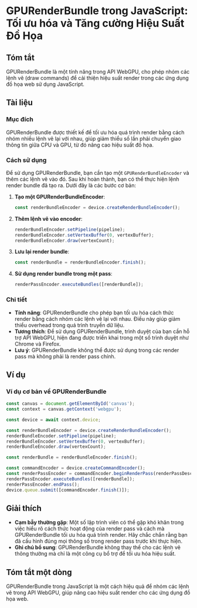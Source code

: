<!--
Meta Description: # GPURenderBundle trong JavaScript: Tối ưu hóa và Tăng cường Hiệu Suất Đồ Họa ## Tóm tắt GPURenderBundle là một tính năng trong API WebGPU, cho phép n...
Meta Keywords: render, gpurenderbundle, trong, renderbundleencoder, một
-->

# GPURenderBundle trong JavaScript: Tối ưu hóa và Tăng cường Hiệu Suất Đồ Họa

## Tóm tắt
GPURenderBundle là một tính năng trong API WebGPU, cho phép nhóm các lệnh vẽ (draw commands) để cải thiện hiệu suất render trong các ứng dụng đồ họa web sử dụng JavaScript. 

## Tài liệu
### Mục đích
GPURenderBundle được thiết kế để tối ưu hóa quá trình render bằng cách nhóm nhiều lệnh vẽ lại với nhau, giúp giảm thiểu số lần phải chuyển giao thông tin giữa CPU và GPU, từ đó nâng cao hiệu suất đồ họa.

### Cách sử dụng
Để sử dụng GPURenderBundle, bạn cần tạo một `GPURenderBundleEncoder` và thêm các lệnh vẽ vào đó. Sau khi hoàn thành, bạn có thể thực hiện lệnh render bundle đã tạo ra. Dưới đây là các bước cơ bản:

1. **Tạo một GPURenderBundleEncoder**:
   ```javascript
   const renderBundleEncoder = device.createRenderBundleEncoder();
   ```

2. **Thêm lệnh vẽ vào encoder**:
   ```javascript
   renderBundleEncoder.setPipeline(pipeline);
   renderBundleEncoder.setVertexBuffer(0, vertexBuffer);
   renderBundleEncoder.draw(vertexCount);
   ```

3. **Lưu lại render bundle**:
   ```javascript
   const renderBundle = renderBundleEncoder.finish();
   ```

4. **Sử dụng render bundle trong một pass**:
   ```javascript
   renderPassEncoder.executeBundles([renderBundle]);
   ```

### Chi tiết
- **Tính năng**: GPURenderBundle cho phép bạn tối ưu hóa cách thức render bằng cách nhóm các lệnh vẽ lại với nhau. Điều này giúp giảm thiểu overhead trong quá trình truyền dữ liệu.
- **Tương thích**: Để sử dụng GPURenderBundle, trình duyệt của bạn cần hỗ trợ API WebGPU, hiện đang được triển khai trong một số trình duyệt như Chrome và Firefox.
- **Lưu ý**: GPURenderBundle không thể được sử dụng trong các render pass mà không phải là render pass chính.

## Ví dụ
### Ví dụ cơ bản về GPURenderBundle
```javascript
const canvas = document.getElementById('canvas');
const context = canvas.getContext('webgpu');

const device = await context.device;

const renderBundleEncoder = device.createRenderBundleEncoder();
renderBundleEncoder.setPipeline(pipeline);
renderBundleEncoder.setVertexBuffer(0, vertexBuffer);
renderBundleEncoder.draw(vertexCount);

const renderBundle = renderBundleEncoder.finish();

const commandEncoder = device.createCommandEncoder();
const renderPassEncoder = commandEncoder.beginRenderPass(renderPassDescriptor);
renderPassEncoder.executeBundles([renderBundle]);
renderPassEncoder.endPass();
device.queue.submit([commandEncoder.finish()]);
```

## Giải thích
- **Cạm bẫy thường gặp**: Một số lập trình viên có thể gặp khó khăn trong việc hiểu rõ cách thức hoạt động của render pass và cách mà GPURenderBundle tối ưu hóa quá trình render. Hãy chắc chắn rằng bạn đã cấu hình đúng mọi thông số trong render pass trước khi thực hiện.
- **Ghi chú bổ sung**: GPURenderBundle không thay thế cho các lệnh vẽ thông thường mà chỉ là một công cụ bổ trợ để tối ưu hóa hiệu suất.

## Tóm tắt một dòng
GPURenderBundle trong JavaScript là một cách hiệu quả để nhóm các lệnh vẽ trong API WebGPU, giúp nâng cao hiệu suất render cho các ứng dụng đồ họa web.
